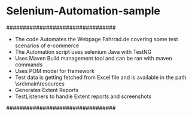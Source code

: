 # Selenium-Automation-sample

#################################

* The code Automates the Webpage Fahrrad.de covering some test scenarios of e-commerce
* The Automation script uses selenium Java with TestNG 
* Uses Maven Build management tool and can be ran with maven commands
* Uses POM model for framework
* Test data is getting fetched from Excel file and is available in the path \src\main\resources
* Generates Extent Reports
* TestListeners to handle Extent reports and screenshots

#################################
